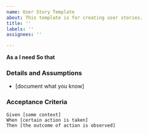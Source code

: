 ```yaml
---
name: User Story Template
about: This template is for creating user stories.
title: ''
labels: ''
assignees: ''

---
```


**As a** 
**I need** 
**So that** 
   
 ### Details and Assumptions
 * [document what you know]
   
 ### Acceptance Criteria  
   
 ```gherkin
 Given [some context]
 When [certain action is taken]
 Then [the outcome of action is observed]
```
